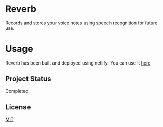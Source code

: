 # Reverb 
Records and stores your voice notes using speech recognition for future use.

# Usage
Reverb has been built and deployed using netlify. You can use it [here](https://reverb.ga)

## Project Status
Completed

## License
[MIT](https://choosealicense.com/licenses/mit/)

